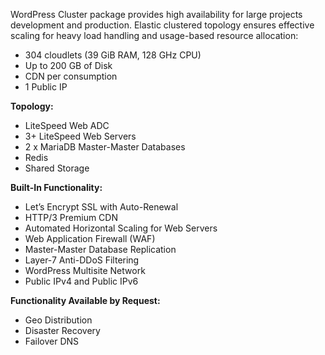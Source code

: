 WordPress Cluster package provides high availability for large projects development and production. Elastic clustered topology ensures effective scaling for heavy load handling and usage-based resource allocation:

* 304 cloudlets (39 GiB RAM, 128 GHz CPU)
* Up to 200 GB of Disk
* CDN per consumption
* 1 Public IP

**Topology:**  

* LiteSpeed Web ADC
* 3+  LiteSpeed Web Servers
* 2 x MariaDB Master-Master Databases
* Redis 
* Shared Storage

**Built-In Functionality:**

* Let’s Encrypt SSL with Auto-Renewal
* HTTP/3 Premium CDN
* Automated Horizontal Scaling for Web Servers
* Web Application Firewall (WAF)
* Master-Master Database Replication
* Layer-7 Anti-DDoS Filtering
* WordPress Multisite Network
* Public IPv4 and Public IPv6


**Functionality Available by Request:**
* Geo Distribution
* Disaster Recovery
* Failover DNS
